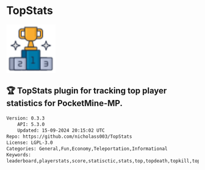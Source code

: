 # TopStats
<img src="https://raw.githubusercontent.com/nicholass003/TopStats/37f401fb43868c7b41733fc2588ac97a8a454567/assets/icon.png" width="128" height="128" />

## 🏆 TopStats plugin for tracking top player statistics for PocketMine-MP.
```properties
Version: 0.3.3
    API: 5.3.0
    Updated: 15-09-2024 20:15:02 UTC
Repo: https://github.com/nicholass003/TopStats
License: LGPL-3.0
Categories: General,Fun,Economy,Teleportation,Informational
Keywords: leaderboard,playerstats,score,statisctic,stats,top,topdeath,topkill,topleaderboard,topmine,topmoney,topplayer,topscore,topstat,topstats
```